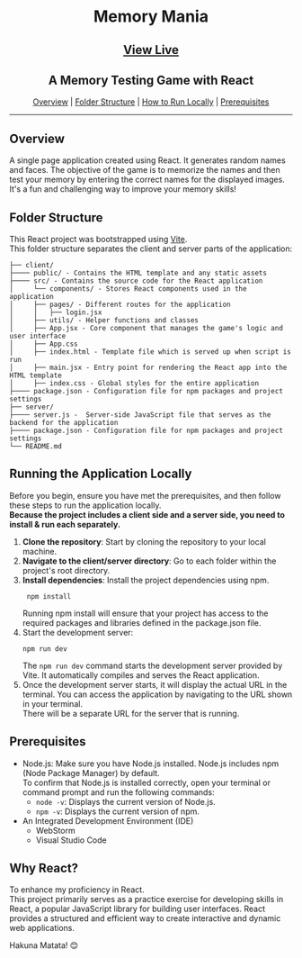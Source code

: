 <h1 align="center">Memory Mania</h1>
<h2 align="center"><a href="https://memory-mania.netlify.app//">View Live</a></h2>
<h2 align="center">A Memory Testing Game with React</h2>

<div align="center">

[Overview](#overview) |
[Folder Structure](#folder-structure) |
[How to Run Locally](#running-the-application-locally) |
[Prerequisites](#prerequisites)
</div>

---

## Overview
A single page application created using React.
It generates random names and faces.
The objective of the game is to memorize the names and then test your memory by entering the correct names for the displayed images.
It's a fun and challenging way to improve your memory skills!

## Folder Structure
This React project was bootstrapped using [Vite](https://vitejs.dev/guide/).  
This folder structure separates the client and server parts of the application:

```
├── client/
├──── public/ - Contains the HTML template and any static assets
├──── src/ - Contains the source code for the React application
│     └── components/ - Stores React components used in the application
│     ├── pages/ - Different routes for the application
│     │   ├── login.jsx  
│     ├── utils/ - Helper functions and classes
│     ├── App.jsx - Core component that manages the game's logic and user interface
│     ├── App.css
│     ├── index.html - Template file which is served up when script is run
│     ├── main.jsx - Entry point for rendering the React app into the HTML template
│     ├── index.css - Global styles for the entire application
├──── package.json - Configuration file for npm packages and project settings
├── server/
├──── server.js -  Server-side JavaScript file that serves as the backend for the application
├──── package.json - Configuration file for npm packages and project settings
└── README.md
```

## Running the Application Locally
Before you begin, ensure you have met the prerequisites, and then
follow these steps to run the application locally.  
**Because the project includes a client side and a server side, you need to install & run each separately.**

1. **Clone the repository**: Start by cloning the repository to your local machine.
2. **Navigate to the client/server directory**: Go to each folder within the project's root directory.
3. **Install dependencies**: Install the project dependencies using npm.
   ```shell
    npm install
    ```
   Running npm install will ensure that your project has access to the required packages and libraries defined in the package.json file.
4. Start the development server:
    ```shell
    npm run dev
    ```
   The `npm run dev` command starts the development server provided by Vite. It automatically compiles and serves the React application.
5. Once the development server starts,
   it will display the actual URL in the terminal. You can access the application by navigating to the URL shown in your terminal.  
   There will be a separate URL for the server that is running.

## Prerequisites
- Node.js: Make sure you have Node.js installed.
  Node.js includes npm (Node Package Manager) by default.  
  To confirm that Node.js is installed correctly, open your terminal or command prompt and run the following commands:
  - `node -v`: Displays the current version of Node.js.
  - `npm -v`: Displays the current version of npm.
- An Integrated Development Environment (IDE)
  - WebStorm
  - Visual Studio Code

## Why React?
To enhance my proficiency in React.  
This project primarily serves as a practice exercise for developing skills in React, 
a popular JavaScript library for building user interfaces. 
React provides a structured and efficient way to create interactive 
and dynamic web applications.

Hakuna Matata! 😊